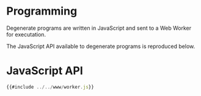 # Programming

Degenerate programs are written in JavaScript and sent to a Web Worker for
executation.


The JavaScript API available to degenerate programs is reproduced
below.

# JavaScript API

```javascript
{{#include ../../www/worker.js}}
```
